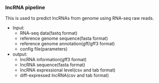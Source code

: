 ### lncRNA pipeline
This is used to predict lncRNAs from genome using RNA-seq raw reads.
- Input: 
  - RNA-seq data(fastq format) 
  - reference genome sequence(fasta format) 
  - reference genome annotation(gff/gff3 format)
  - config file(parameters)
- output: 
  - lncRNA information(gff3 format) 
  - lncRNA sequence(fasta format) 
  - lncRNA expressional level(csv and tab format) 
  - diff-expressed lncRNA(csv and tab format)
